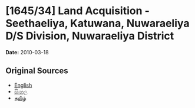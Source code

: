 # [1645/34] Land Acquisition - Seethaeliya, Katuwana, Nuwaraeliya D/S Division, Nuwaraeliya District

**Date:** 2010-03-18

## Original Sources

- [English](https://documents.gov.lk/view/extra-gazettes/2010/3/1645-34_E.pdf)
- [සිංහල](https://documents.gov.lk/view/extra-gazettes/2010/3/1645-34_S.pdf)
- [தமிழ்](https://documents.gov.lk/view/extra-gazettes/2010/3/1645-34_T.pdf)
